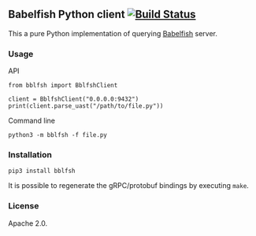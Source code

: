 ## Babelfish Python client [![Build Status](https://travis-ci.org/bblfsh/client-python.svg?branch=master)](https://travis-ci.org/bblfsh/client-python)

This a pure Python implementation of querying [Babelfish](https://doc.bblf.sh/) server.

### Usage

API
```
from bblfsh import BblfshClient

client = BblfshClient("0.0.0.0:9432")
print(client.parse_uast("/path/to/file.py"))
```

Command line
```
python3 -m bblfsh -f file.py
```

### Installation

```
pip3 install bblfsh
```

It is possible to regenerate the gRPC/protobuf bindings by executing `make`.

### License

Apache 2.0.
